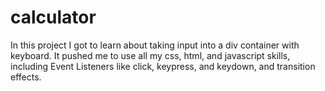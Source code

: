 # calculator
In this project I got to learn about taking input into a div container with keyboard. It pushed me to use all my css, html, and javascript skills, including Event Listeners like click, keypress, and keydown, and transition effects.